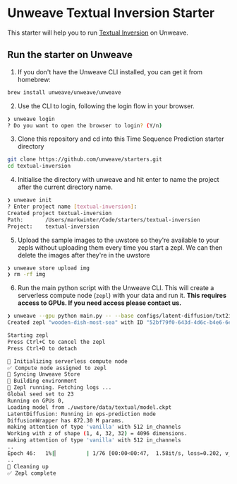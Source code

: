 # Unweave Textual Inversion Starter

This starter will help you to run [Textual Inversion](https://github.com/rinongal/textual_inversion) on Unweave.

## Run the starter on Unweave

1. If you don't have the Unweave CLI installed, you can get it from homebrew:

```bash
brew install unweave/unweave/unweave
````

2. Use the CLI to login, following the login flow in your browser.

```bash
❯ unweave login
? Do you want to open the browser to login? (Y/n)
```

3. Clone this repository and cd into this Time Sequence Prediction starter directory

```bash
git clone https://github.com/unweave/starters.git
cd textual-inversion 
```

4. Initialise the directory with unweave and hit enter to name the project after the current directory name.

```bash
❯ unweave init
? Enter project name [textual-inversion]:
Created project textual-inversion
Path:    	/Users/markwinter/Code/starters/textual-inversion
Project: 	textual-inversion
```

5. Upload the sample images to the uwstore so they're available to your zepls without uploading them every time you start a zepl. We can then delete the images after they're in the uwstore

```bash
❯ unweave store upload img
❯ rm -rf img
```

6. Run the main python script with the Unweave CLI. This will create a serverless compute node (`zepl`) with your data and run it. **This requires access to GPUs. If you need access please contact us.**

```bash
❯ unweave --gpu python main.py -- --base configs/latent-diffusion/txt2img-1p4B-finetune.yaml -t --actual_resume ./uwstore/data/model.ckpt -n test --gpus 0, --data_root ./uwstore/data/img --init_word sculpture --no-test --logdir ./uwstore/output
Created zepl "wooden-dish-most-sea" with ID "52bf79f0-643d-4d6c-b4e6-6ecbef3c9315"

Starting zepl
Press Ctrl+C to cancel the zepl
Press Ctrl+D to detach

🔄 Initializing serverless compute node
✅ Compute node assigned to zepl
🔄 Syncing Unweave Store
🔄 Building environment
🚀 Zepl running. Fetching logs ...
Global seed set to 23
Running on GPUs 0,
Loading model from ./uwstore/data/textual/model.ckpt
LatentDiffusion: Running in eps-prediction mode
DiffusionWrapper has 872.30 M params.
making attention of type 'vanilla' with 512 in_channels
Working with z of shape (1, 4, 32, 32) = 4096 dimensions.
making attention of type 'vanilla' with 512 in_channels
..
Epoch 46:   1%|▏         | 1/76 [00:00<00:47,  1.58it/s, loss=0.202, v_num=0, train/loss_simple_step=0.167, train/loss_vlb_step=0.000563, train/loss_step=0.167, global_step=3449.0, train/Epoch 46:   1%|▏         | 1/76 [00:00<00:47,  1.58it/s, loss=0.21, v_num=0, train/loss_simple_step=0.257, train/loss_vlb_step=0.0568, train/loss_step=0.257, global_step=3450.0, train/losEpoch 46:   3%|▎         | 2/76 [00:00<00:35,  2.08it/s, loss=0.21, v_num=0, train/loss_simple_step=0.257, train/loss_vlb_step=0.0568, train/loss_step=0.257, global_step=3450.0, train/losEpoch 46:   3%|▎         | 2/76 [00:00<00:35,  2.08it/s, loss=0.201, v_num=0, train/loss_simple_step=0.115, train/loss_vlb_step=0.00043, train/loss_step=0.115, global_step=3451.0, train/lEpoch 46:   4%|▍         | 3/76 [00:01<00:31,  2.33it/s, loss=0.201, v_num=0, train/loss_simple_step=0.115, train/loss_vlb_step=0.00043, train/loss_step=0.115, global_step=3451.0, train/lEpoch 46:   4%|▍         | 3/76 [00:01<00:31,  2.33it/s, loss=0.196, v_num=0, train/loss_simple_step=0.120, train/loss_vlb_step=0.000615, train/loss_step=0.120, global_step=3452.0, train/Epoch 46:   5%|▌         | 4/76 [00:01<00:29,  2.47it/s, loss=0.196, v_num=0, train/loss_simple_step=0.120, train/loss_vlb_step=0.000615, train/loss_step=0.120, global_step=3452.0, train/Epoch 46:   5%|▌         | 4/76 [00:01<00:29,  2.47it/s, loss=0.186, v_num=0, train/loss_simple_step=0.163, train/loss_vlb_step=0.000609, train/loss_step=0.163, global_step=3453.0, train/Epoch 46:   7%|▋         | 5/76 [00:01<00:27,  2.56it/s, loss=0.186, v_num=0, train/loss_simple_step=0.163, train/loss_vlb_step=0.000609, train/loss_step=0.163, global_step=3453.0, train/Epoch 46:   7%|▋         | 5/76 [00:01<00:27,  2.56it/s, loss=0.198, v_num=0, train/loss_simple_step=0.359, train/loss_vlb_step=0.00504, train/loss_step=0.359, global_step=3454.0, train/lEpoch 46:   8%|▊         | 6/76 [00:02<00:26,  2.63it/s, loss=0.198, v_num=0, train/loss_simple_step=0.359, train/loss_vlb_step=0.00504, train/loss_step=0.359, global_step=3454.0, train/lEpoch 46:   8%|▊         | 6/76 [00:02<00:26,  2.62it/s, loss=0.199, v_num=0, train/loss_simple_step=0.282, train/loss_vlb_step=0.00227, train/loss_step=0.282, global_step=3455.0, train/lEpoch 46:   9%|▉         | 7/76 [00:02<00:25,  2.68it/s, loss=0.199, v_num=0, train/loss_simple_step=0.282, train/loss_vlb_step=0.00227, train/loss_step=0.282, global_step=3455.0, train/lEpoch 46:   9%|▉         | 7/76 [00:02<00:25,  2.68it/s, loss=0.208, v_num=0, train/loss_simple_step=0.348, train/loss_vlb_step=0.00496, train/loss_step=0.348, global_step=3456.0, train/lEpoch 46:  11%|█         | 8/76 [00:02<00:25,  2.72it/s, loss=0.208, v_num=0, train/loss_simple_step=0.348, train/loss_vlb_step=0.00496, train/loss_step=0.348, global_step=3456.0, train/lEpoch 46:  11%|█         | 8/76 [00:02<00:25,  2.72it/s, loss=0.208, v_num=0, train/loss_simple_step=0.174, train/loss_vlb_step=0.000594, train/loss_step=0.174, global_step=3457.0, train/Epoch 46:  12%|█▏        | 9/76 [00:03<00:24,  2.75it/s, loss=0.208, v_num=0, train/loss_simple_step=0.174, train/loss_vlb_step=0.000594, train/loss_step=0.174, global_step=3457.0, train/Epoch 46:  12%|█▏        | 9/76 [00:03<00:24,  2.75it/s, loss=0.201, v_num=0, train/loss_simple_step=0.0818, train/loss_vlb_step=0.000285, train/loss_step=0.0818, global_step=3458.0, traiEpoch 46:  13%|█▎        | 10/76 [00:03<00:23,  2.77it/s, loss=0.201, v_num=0, train/loss_simple_step=0.0818, train/loss_vlb_step=0.000285, train/loss_step=0.0818, global_step=3458.0, traEpoch 46:  13%|█▎        | 10/76 [00:03<00:23,  2.77it/s, loss=0.218, v_num=0, train/loss_simple_step=0.475, train/loss_vlb_step=0.00408, train/loss_step=0.475, global_step=3459.0, train/Epoch 46:  14%|█▍        | 11/76 [00:03<00:23,  2.79it/s, loss=0.218, v_num=0, train/loss_simple_step=0.475, train/loss_vlb_step=0.00408, train/loss_step=0.475, global_step=3459.0, train/Epoch 46:  14%|█▍        | 11/76 [00:03<00:23,  2.79it/s, loss=0.218, v_num=0, train/loss_simple_step=0.213, train/loss_vlb_step=0.000999, train/loss_step=0.213, global_step=3460.0, train
..
🧹 Cleaning up
✅ Zepl complete
```

